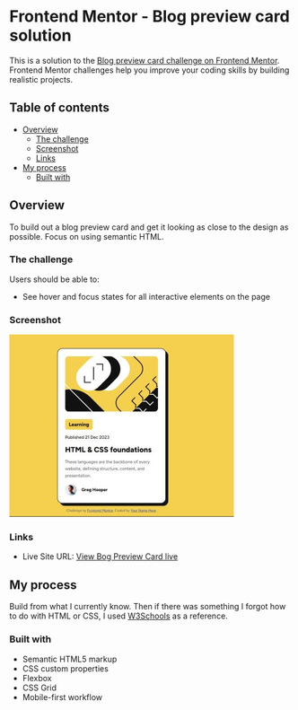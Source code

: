 # Frontend Mentor - Blog preview card solution

This is a solution to the [Blog preview card challenge on Frontend Mentor](https://www.frontendmentor.io/challenges/blog-preview-card-ckPaj01IcS). Frontend Mentor challenges help you improve your coding skills by building realistic projects. 

## Table of contents

- [Overview](#overview)
  - [The challenge](#the-challenge)
  - [Screenshot](#screenshot)
  - [Links](#Links)
- [My process](#my-process)
  - [Built with](#built-with)


## Overview

To build out a blog preview card and get it looking as close to the design as possible. Focus on using semantic HTML.

### The challenge

Users should be able to:

- See hover and focus states for all interactive elements on the page

### Screenshot

![](./blog-preview-card.jpg)

### Links

- Live Site URL: [View Bog Preview Card live](https://sclie001.github.io/WWC-FrontEndMentor/blog-preview-card-main)

## My process

Build from what I currently know. Then if there was something I forgot how to do with HTML or CSS, I used [W3Schools](https://w3schools.com) as a reference.

### Built with

- Semantic HTML5 markup
- CSS custom properties
- Flexbox
- CSS Grid
- Mobile-first workflow